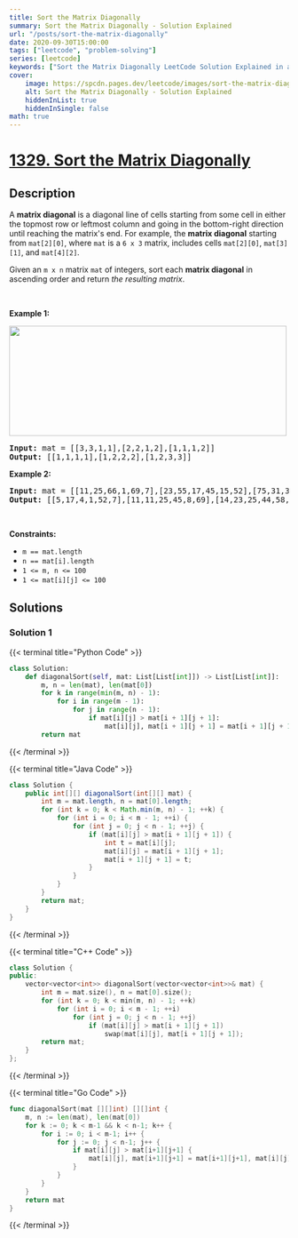 ```yaml
---
title: Sort the Matrix Diagonally
summary: Sort the Matrix Diagonally - Solution Explained
url: "/posts/sort-the-matrix-diagonally"
date: 2020-09-30T15:00:00
tags: ["leetcode", "problem-solving"]
series: [leetcode]
keywords: ["Sort the Matrix Diagonally LeetCode Solution Explained in all languages", "1329", "leetcode question 1329", "Sort the Matrix Diagonally", "LeetCode", "leetcode solution in Python3 C++ Java Go PHP Ruby Swift TypeScript Rust C# JavaScript C", "GeeksforGeeks", "InterviewBit", "Coding Ninjas", "HackerRank", "HackerEarth", "CodeChef", "TopCoder", "AlgoExpert", "freeCodeCamp", "Codeforces", "GitHub", "AtCoder", "Samir Paul"]
cover:
    image: https://spcdn.pages.dev/leetcode/images/sort-the-matrix-diagonally.webp
    alt: Sort the Matrix Diagonally - Solution Explained
    hiddenInList: true
    hiddenInSingle: false
math: true
---
```



# [1329. Sort the Matrix Diagonally](https://leetcode.com/problems/sort-the-matrix-diagonally)


## Description

<p>A <strong>matrix diagonal</strong> is a diagonal line of cells starting from some cell in either the topmost row or leftmost column and going in the bottom-right direction until reaching the matrix&#39;s end. For example, the <strong>matrix diagonal</strong> starting from <code>mat[2][0]</code>, where <code>mat</code> is a <code>6 x 3</code> matrix, includes cells <code>mat[2][0]</code>, <code>mat[3][1]</code>, and <code>mat[4][2]</code>.</p>

<p>Given an <code>m x n</code> matrix <code>mat</code> of integers, sort each <strong>matrix diagonal</strong> in ascending order and return <em>the resulting matrix</em>.</p>

<p>&nbsp;</p>
<p><strong class="example">Example 1:</strong></p>
<img alt="" src="https://spcdn.pages.dev/leetcode/problems/1329.Sort%20the%20Matrix%20Diagonally/images/1482_example_1_2.png" style="width: 500px; height: 198px;" />
<pre>
<strong>Input:</strong> mat = [[3,3,1,1],[2,2,1,2],[1,1,1,2]]
<strong>Output:</strong> [[1,1,1,1],[1,2,2,2],[1,2,3,3]]
</pre>

<p><strong class="example">Example 2:</strong></p>

<pre>
<strong>Input:</strong> mat = [[11,25,66,1,69,7],[23,55,17,45,15,52],[75,31,36,44,58,8],[22,27,33,25,68,4],[84,28,14,11,5,50]]
<strong>Output:</strong> [[5,17,4,1,52,7],[11,11,25,45,8,69],[14,23,25,44,58,15],[22,27,31,36,50,66],[84,28,75,33,55,68]]
</pre>

<p>&nbsp;</p>
<p><strong>Constraints:</strong></p>

<ul>
	<li><code>m == mat.length</code></li>
	<li><code>n == mat[i].length</code></li>
	<li><code>1 &lt;= m, n &lt;= 100</code></li>
	<li><code>1 &lt;= mat[i][j] &lt;= 100</code></li>
</ul>

## Solutions

### Solution 1

<!-- tabs:start -->

{{< terminal title="Python Code" >}}
```python
class Solution:
    def diagonalSort(self, mat: List[List[int]]) -> List[List[int]]:
        m, n = len(mat), len(mat[0])
        for k in range(min(m, n) - 1):
            for i in range(m - 1):
                for j in range(n - 1):
                    if mat[i][j] > mat[i + 1][j + 1]:
                        mat[i][j], mat[i + 1][j + 1] = mat[i + 1][j + 1], mat[i][j]
        return mat
```
{{< /terminal >}}

{{< terminal title="Java Code" >}}
```java
class Solution {
    public int[][] diagonalSort(int[][] mat) {
        int m = mat.length, n = mat[0].length;
        for (int k = 0; k < Math.min(m, n) - 1; ++k) {
            for (int i = 0; i < m - 1; ++i) {
                for (int j = 0; j < n - 1; ++j) {
                    if (mat[i][j] > mat[i + 1][j + 1]) {
                        int t = mat[i][j];
                        mat[i][j] = mat[i + 1][j + 1];
                        mat[i + 1][j + 1] = t;
                    }
                }
            }
        }
        return mat;
    }
}
```
{{< /terminal >}}

{{< terminal title="C++ Code" >}}
```cpp
class Solution {
public:
    vector<vector<int>> diagonalSort(vector<vector<int>>& mat) {
        int m = mat.size(), n = mat[0].size();
        for (int k = 0; k < min(m, n) - 1; ++k)
            for (int i = 0; i < m - 1; ++i)
                for (int j = 0; j < n - 1; ++j)
                    if (mat[i][j] > mat[i + 1][j + 1])
                        swap(mat[i][j], mat[i + 1][j + 1]);
        return mat;
    }
};
```
{{< /terminal >}}

{{< terminal title="Go Code" >}}
```go
func diagonalSort(mat [][]int) [][]int {
	m, n := len(mat), len(mat[0])
	for k := 0; k < m-1 && k < n-1; k++ {
		for i := 0; i < m-1; i++ {
			for j := 0; j < n-1; j++ {
				if mat[i][j] > mat[i+1][j+1] {
					mat[i][j], mat[i+1][j+1] = mat[i+1][j+1], mat[i][j]
				}
			}
		}
	}
	return mat
}
```
{{< /terminal >}}

<!-- tabs:end -->

<!-- end -->
